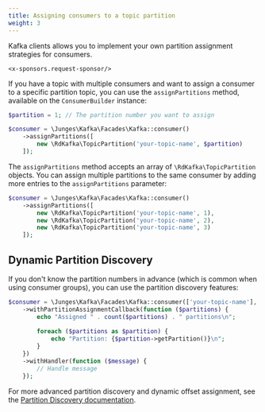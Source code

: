 ```yaml
---
title: Assigning consumers to a topic partition
weight: 3
---
```


Kafka clients allows you to implement your own partition assignment strategies for consumers.

```+parse
<x-sponsors.request-sponsor/>
```

If you have a topic with multiple consumers and want to assign a consumer to a specific partition topic, you can
use the `assignPartitions` method, available on the `ConsumerBuilder` instance:

```php
$partition = 1; // The partition number you want to assign

$consumer = \Junges\Kafka\Facades\Kafka::consumer()
    ->assignPartitions([
        new \RdKafka\TopicPartition('your-topic-name', $partition)
    ]);
```

The `assignPartitions` method accepts an array of `\RdKafka\TopicPartition` objects. You can assign multiple partitions to the same consumer
by adding more entries to the `assignPartitions` parameter:

```php
$consumer = \Junges\Kafka\Facades\Kafka::consumer()
    ->assignPartitions([
        new \RdKafka\TopicPartition('your-topic-name', 1),
        new \RdKafka\TopicPartition('your-topic-name', 2),
        new \RdKafka\TopicPartition('your-topic-name', 3)
    ]);
```

## Dynamic Partition Discovery

If you don't know the partition numbers in advance (which is common when using consumer groups), you can use the partition discovery features:

```php
$consumer = \Junges\Kafka\Facades\Kafka::consumer(['your-topic-name'], 'your-group')
    ->withPartitionAssignmentCallback(function ($partitions) {
        echo "Assigned " . count($partitions) . " partitions\n";
        
        foreach ($partitions as $partition) {
            echo "Partition: {$partition->getPartition()}\n";
        }
    })
    ->withHandler(function ($message) {
        // Handle message
    });
```

For more advanced partition discovery and dynamic offset assignment, see the [Partition Discovery documentation](partition-discovery.md).